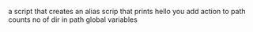 a script that creates an alias
scrip that prints hello you
add action to path
counts no of dir in path
global variables
